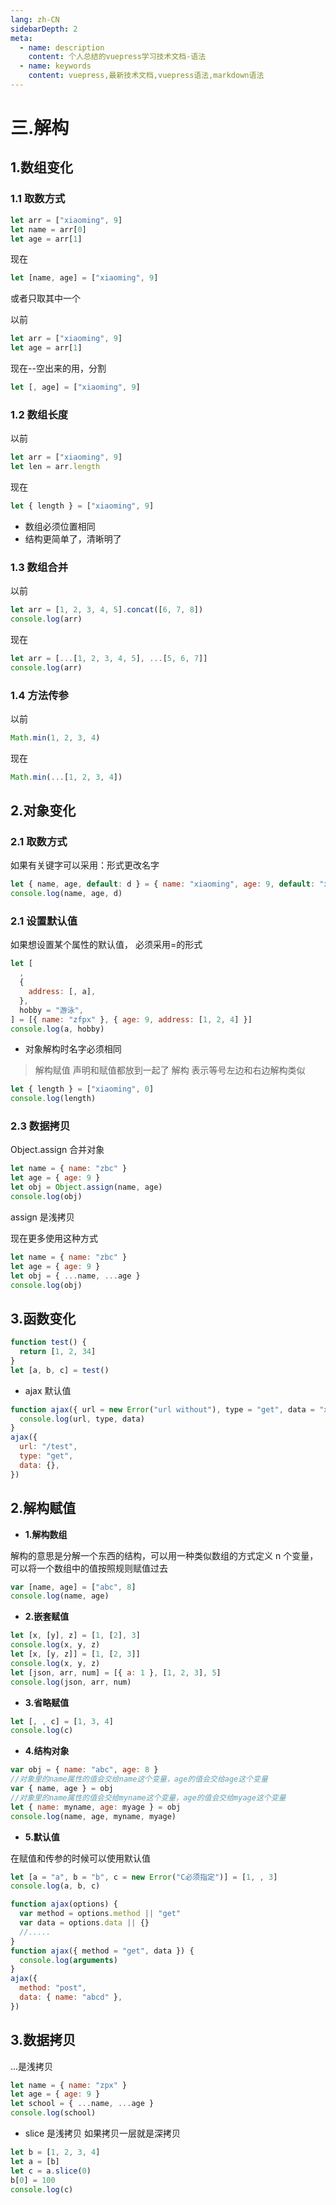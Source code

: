 ```yaml
---
lang: zh-CN
sidebarDepth: 2
meta:
  - name: description
    content: 个人总结的vuepress学习技术文档-语法
  - name: keywords
    content: vuepress,最新技术文档,vuepress语法,markdown语法
---
```


# 三.解构

## 1.数组变化

### 1.1 取数方式

```js
let arr = ["xiaoming", 9]
let name = arr[0]
let age = arr[1]
```

现在

```js
let [name, age] = ["xiaoming", 9]
```

或者只取其中一个

以前

```js
let arr = ["xiaoming", 9]
let age = arr[1]
```

现在--空出来的用，分割

```js
let [, age] = ["xiaoming", 9]
```

### 1.2 数组长度

以前

```js
let arr = ["xiaoming", 9]
let len = arr.length
```

现在

```js
let { length } = ["xiaoming", 9]
```

- 数组必须位置相同
- 结构更简单了，清晰明了

### 1.3 数组合并

以前

```js
let arr = [1, 2, 3, 4, 5].concat([6, 7, 8])
console.log(arr)
```

现在

```js
let arr = [...[1, 2, 3, 4, 5], ...[5, 6, 7]]
console.log(arr)
```

### 1.4 方法传参

以前

```js
Math.min(1, 2, 3, 4)
```

现在

```js
Math.min(...[1, 2, 3, 4])
```

## 2.对象变化

### 2.1 取数方式

如果有关键字可以采用：形式更改名字

```js
let { name, age, default: d } = { name: "xiaoming", age: 9, default: "xxx" }
console.log(name, age, d)
```

### 2.1 设置默认值

如果想设置某个属性的默认值， 必须采用=的形式

```js
let [
  ,
  {
    address: [, a],
  },
  hobby = "游泳",
] = [{ name: "zfpx" }, { age: 9, address: [1, 2, 4] }]
console.log(a, hobby)
```

- 对象解构时名字必须相同

> 解构赋值 声明和赋值都放到一起了
> 解构 表示等号左边和右边解构类似

```js
let { length } = ["xiaoming", 0]
console.log(length)
```

### 2.3 数据拷贝

Object.assign 合并对象

```js
let name = { name: "zbc" }
let age = { age: 9 }
let obj = Object.assign(name, age)
console.log(obj)
```

assign 是浅拷贝

现在更多使用这种方式

```js
let name = { name: "zbc" }
let age = { age: 9 }
let obj = { ...name, ...age }
console.log(obj)
```

## 3.函数变化

```js
function test() {
  return [1, 2, 34]
}
let [a, b, c] = test()
```

- ajax 默认值

```js
function ajax({ url = new Error("url without"), type = "get", data = "xxx" }) {
  console.log(url, type, data)
}
ajax({
  url: "/test",
  type: "get",
  data: {},
})
```

## 2.解构赋值

- **1.解构数组**

解构的意思是分解一个东西的结构，可以用一种类似数组的方式定义 n 个变量，可以将一个数组中的值按照规则赋值过去

```js
var [name, age] = ["abc", 8]
console.log(name, age)
```

- **2.嵌套赋值**

```js
let [x, [y], z] = [1, [2], 3]
console.log(x, y, z)
let [x, [y, z]] = [1, [2, 3]]
console.log(x, y, z)
let [json, arr, num] = [{ a: 1 }, [1, 2, 3], 5]
console.log(json, arr, num)
```

- **3.省略赋值**

```js
let [, , c] = [1, 3, 4]
console.log(c)
```

- **4.结构对象**

```js
var obj = { name: "abc", age: 8 }
//对象里的name属性的值会交给name这个变量，age的值会交给age这个变量
var { name, age } = obj
//对象里的name属性的值会交给myname这个变量，age的值会交给myage这个变量
let { name: myname, age: myage } = obj
console.log(name, age, myname, myage)
```

- **5.默认值**

在赋值和传参的时候可以使用默认值

```js
let [a = "a", b = "b", c = new Error("C必须指定")] = [1, , 3]
console.log(a, b, c)

function ajax(options) {
  var method = options.method || "get"
  var data = options.data || {}
  //.....
}
function ajax({ method = "get", data }) {
  console.log(arguments)
}
ajax({
  method: "post",
  data: { name: "abcd" },
})
```

## 3.数据拷贝

...是浅拷贝

```js
let name = { name: "zpx" }
let age = { age: 9 }
let school = { ...name, ...age }
console.log(school)
```

- slice 是浅拷贝 如果拷贝一层就是深拷贝

```js
let b = [1, 2, 3, 4]
let a = [b]
let c = a.slice(0)
b[0] = 100
console.log(c)
```
